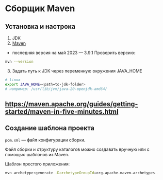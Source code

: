 # Сборщик Maven
## Установка и настрока
1. JDK
2. [Maven](https://maven.apache.org/download.cgi)
  - последняя версия на май 2023 — 3.9.1
  Проверить версию:
  ```bash
  mvn --version
  ```
3. Задать путь к JDK через переменную окружения JAVA_HOME
  ```bash
  # linux
  export JAVA_HOME=<path=to-jdk-folder>
  # например: /usr/lib/jvm/java-20-openjdk-amd64/
  ```
  
## https://maven.apache.org/guides/getting-started/maven-in-five-minutes.html

## Создание шаблона проекта
`pom.xml` — файл конфигурации сборки.

Файл сборки и структуру каталогов можно создавать вручную или с помощью шаблонов из Maven.

Шаблон простого приложения:
```bash
mvn archetype:generate -DarchetypeGroupId=org.apache.maven.archetypes -DarchetypeArtifactId=maven-archetype-quickstart -DarchetypeVersion=1.4
```


